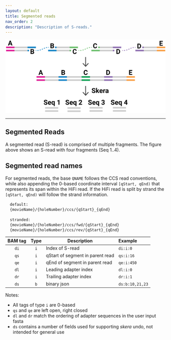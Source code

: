 ```yaml
---
layout: default
title: Segmented reads
nav_order: 2
description: "Description of S-reads."
---
```


<p align="center">
  <img src="img/segmented-read.png" alt="skera logo" width="700px"/>
</p>

***

## Segmented Reads

A segmented read (S-read) is comprised of multiple fragments. The figure above shows an S-read with four fragments (Seq 1..4).

## Segmented read names

For segmented reads, the base ``QNAME`` follows the CCS read conventions, while
also appending the 0-based coordinate interval ``[qStart, qEnd)`` that
represents its span within the HiFi read. If the HiFi read is split by strand the ``[qStart, qEnd)`` will follow the strand information.

```
  default:
  {movieName}/{holeNumber}/ccs/{qStart}_{qEnd}

  stranded:
  {movieName}/{holeNumber}/ccs/fwd/{qStart}_{qEnd}
  {movieName}/{holeNumber}/ccs/rev/{qStart}_{qEnd}
```

| BAM tag | Type  |           Description            |     Example     |
| :-----: | :---: | -------------------------------- | :-------------- |
|  `di`   |  `i`  | Index of S-read           | `di:i:0`        |
|  `qs`   |  `i`  | qStart of segment in parent read | `qs:i:16`       |
|  `qe`   |  `i`  | qEnd of segment in parent read   | `qe:i:450`      |
|  `dl`   |  `i`  | Leading adapter index            | `dl:i:0`        |
|  `dr`   |  `i`  | Trailing adapter index           | `dr:i:1`        |
|  `ds`   |  `b`  | binary json                      | `ds:b:10,21,23` |

Notes:
 - All tags of type `i` are 0-based
 - `qs` and `qe` are left open, right closed
 - `dl` and `dr` match the ordering of adapter sequences in the user input fasta
 - `ds` contains a number of fields used for supporting _skera_ undo, not
   intended for general use
